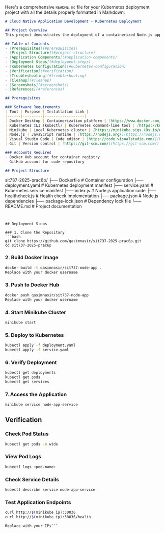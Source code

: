 Here's a comprehensive `README.md` file for your Kubernetes deployment project with all the details properly formatted in Markdown:

```markdown
# Cloud Native Application Development - Kubernetes Deployment

## Project Overview
This project demonstrates the deployment of a containerized Node.js application to a Kubernetes cluster as part of the SIT323/SIT737 Cloud Native Application Development unit.

## Table of Contents
- [Prerequisites](#prerequisites)
- [Project Structure](#project-structure)
- [Application Components](#application-components)
- [Deployment Steps](#deployment-steps)
- [Kubernetes Configuration](#kubernetes-configuration)
- [Verification](#verification)
- [Troubleshooting](#troubleshooting)
- [Cleanup](#cleanup)
- [Screenshots](#screenshots)
- [References](#references)

## Prerequisites

### Software Requirements
| Tool | Purpose | Installation Link |
|------|---------|------------------|
| Docker Desktop | Containerization platform | [https://www.docker.com/products/docker-desktop](https://www.docker.com/products/docker-desktop) |
| Kubernetes CLI (kubectl) | Kubernetes command-line tool | [https://kubernetes.io/docs/tasks/tools/](https://kubernetes.io/docs/tasks/tools/) |
| Minikube | Local Kubernetes cluster | [https://minikube.sigs.k8s.io/docs/start/](https://minikube.sigs.k8s.io/docs/start/) |
| Node.js | JavaScript runtime | [https://nodejs.org/](https://nodejs.org/) |
| Visual Studio Code | Code editor | [https://code.visualstudio.com/](https://code.visualstudio.com/) |
| Git | Version control | [https://git-scm.com/](https://git-scm.com/) |

### Accounts Required
- Docker Hub account for container registry
- GitHub account for code repository

## Project Structure

```
sit737-2025-prac6p/
├── Dockerfile            # Container configuration
├── deployment.yaml       # Kubernetes deployment manifest
├── service.yaml          # Kubernetes service manifest
├── index.js              # Node.js application code
├── healthcheck.js        # Health check implementation
├── package.json          # Node.js dependencies
├── package-lock.json     # Dependency lock file
└── README.md            # Project documentation
```


## Deployment Steps

### 1. Clone the Repository
```bash
git clone https://github.com/qasimnasir/sit737-2025-prac6p.git
cd sit737-2025-prac6p
```

### 2. Build Docker Image
```bash
docker build -t qasimnasir/sit737-node-app .
Replace with your docker username
```

### 3. Push to Docker Hub
```bash
docker push qasimnasir/sit737-node-app
Replace with your docker username
```

### 4. Start Minikube Cluster
```bash
minikube start
```

### 5. Deploy to Kubernetes
```bash
kubectl apply -f deployment.yaml
kubectl apply -f service.yaml
```

### 6. Verify Deployment
```bash
kubectl get deployments
kubectl get pods
kubectl get services
```

### 7. Access the Application
```bash
minikube service node-app-service
```


## Verification

### Check Pod Status
```bash
kubectl get pods -o wide
```

### View Pod Logs
```bash
kubectl logs <pod-name>
```

### Check Service Details
```bash
kubectl describe service node-app-service
```

### Test Application Endpoints
```bash
curl http://$(minikube ip):30036
curl http://$(minikube ip):30036/health

Replace with your IPs```
